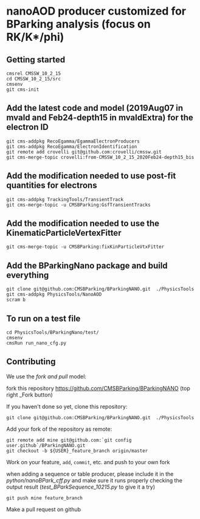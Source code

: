 # nanoAOD producer customized for BParking analysis (focus on RK/K*/phi)

## Getting started

```shell
cmsrel CMSSW_10_2_15
cd CMSSW_10_2_15/src
cmsenv
git cms-init
```

## Add the latest code and model (2019Aug07 in mvaId and Feb24-depth15 in mvaIdExtra) for the electron ID

```shell
git cms-addpkg RecoEgamma/EgammaElectronProducers
git cms-addpkg RecoEgamma/ElectronIdentification
git remote add crovelli git@github.com:crovelli/cmssw.git
git cms-merge-topic crovelli:from-CMSSW_10_2_15_2020Feb24-depth15_bis
```

## Add the modification needed to use post-fit quantities for electrons  

```shell
git cms-addpkg TrackingTools/TransientTrack
git cms-merge-topic -u CMSBParking:GsfTransientTracks
```

## Add the modification needed to use the KinematicParticleVertexFitter  

```shell
git cms-merge-topic -u CMSBParking:fixKinParticleVtxFitter
```

## Add the BParkingNano package and build everything

```shell
git clone git@github.com:CMSBParking/BParkingNANO.git  ./PhysicsTools
git cms-addpkg PhysicsTools/NanoAOD
scram b
```

## To run on a test file

```shell
cd PhysicsTools/BParkingNano/test/
cmsenv 
cmsRun run_nano_cfg.py
```

## Contributing

We use the _fork and pull_ model:

fork this repository https://github.com/CMSBParking/BParkingNANO (top right _Fork button)

If you haven't done so yet, clone this repository:

```shell
git clone git@github.com:CMSBParking/BParkingNANO.git  ./PhysicsTools
```

Add your fork of the repository as remote:

```shell
git remote add mine git@github.com:`git config user.github`/BParkingNANO.git
git checkout -b ${USER}_feature_branch origin/master
```

Work on your feature, `add`, `commit`, etc. and push to your own fork

when adding a sequence or table producer, please include it in the _python/nanoBPark_cff.py_
and make sure it runs properly checking the output result (_test_BParkSequence_10215.py_ to give it a try)

```shell
git push mine feature_branch
```

Make a pull request on github
